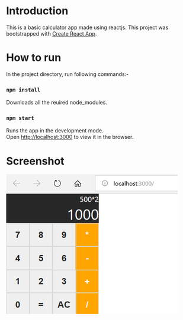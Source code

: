 
# Introduction

This is a basic calculator app made using reactjs.
This project was bootstrapped with [Create React App](https://github.com/facebook/create-react-app).


# How to run

In the project directory, run following commands:-

### `npm install`

Downloads all the reuired node_modules.

### `npm start`

Runs the app in the development mode.<br>
Open [http://localhost:3000](http://localhost:3000) to view it in the browser.

# Screenshot

![alt text](https://github.com/himanshuguptagit/reactjs-basic-calculator/blob/master/screenshot.png "Calculator")

